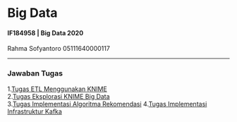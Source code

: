 # Big Data
#### IF184958 | Big Data 2020
Rahma Sofyantoro
05111640000117
***
### Jawaban Tugas
1.[Tugas ETL Menggunakan KNIME](https://github.com/rahmsofyan/Big-Data/tree/master/Tugas_1)   
2.[Tugas Eksplorasi KNIME Big Data](https://github.com/rahmsofyan/Big-Data/tree/master/Tugas_2)   
3.[Tugas Implementasi Algoritma Rekomendasi](https://github.com/rahmsofyan/Big-Data/tree/master/Tugas_3)
4.[Tugas Implementasi Infrastruktur Kafka](https://github.com/rahmsofyan/Big-Data/tree/master/Tugas_4)
